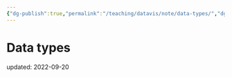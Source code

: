 ```yaml
---
{"dg-publish":true,"permalink":"/teaching/datavis/note/data-types/","dgHomeLink":true,"dgPassFrontmatter":false}
---
```



# Data types
updated: 2022-09-20

